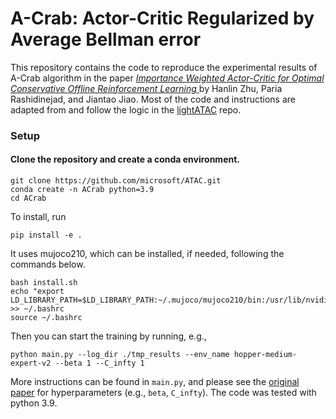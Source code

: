 # A-Crab: Actor-Critic Regularized by Average Bellman error

This repository contains the code to reproduce the experimental results of A-Crab algorithm in the paper [<em>Importance Weighted Actor-Critic for Optimal Conservative Offline Reinforcement Learning </em>](https://arxiv.org/abs/2301.12714) by Hanlin Zhu, Paria Rashidinejad, and Jiantao Jiao. Most of the code and instructions are adapted from and follow the logic in the [lightATAC](https://github.com/microsoft/lightATAC/tree/main) repo.

### Setup 

#### Clone the repository and create a conda environment.
```
git clone https://github.com/microsoft/ATAC.git
conda create -n ACrab python=3.9
cd ACrab
```

To install, run 
```
pip install -e .
```

It uses mujoco210, which can be installed, if needed, following the commands below.

```
bash install.sh
echo "export LD_LIBRARY_PATH=$LD_LIBRARY_PATH:~/.mujoco/mujoco210/bin:/usr/lib/nvidia" >> ~/.bashrc
source ~/.bashrc
```

Then you can start the training by running, e.g.,

    python main.py --log_dir ./tmp_results --env_name hopper-medium-expert-v2 --beta 1 --C_infty 1

More instructions can be found in `main.py`, and please see the [original paper](https://arxiv.org/abs/2301.12714) for hyperparameters (e.g., `beta`, `C_infty`). The code was tested with python 3.9.


